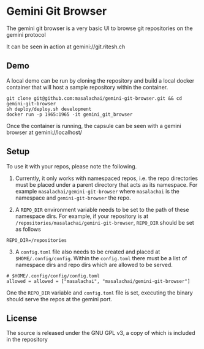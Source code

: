 # Gemini Git Browser

The gemini git browser is a very basic UI to browse git repositories on the gemini protocol

It can be seen in action at gemini://git.ritesh.ch

## Demo

A local demo can be run by cloning the repository and build a local docker container that will host a sample repository within the container.

```
git clone git@github.com:masalachai/gemini-git-browser.git && cd gemini-git-browser
sh deploy/deploy.sh development
docker run -p 1965:1965 -it gemini_git_browser
```

Once the container is running, the capsule can be seen with a gemini browser at gemini://localhost/

## Setup

To use it with your repos, please note the following.

1. Currently, it only works with namespaced repos, i.e. the repo directories must be placed under a parent directory that acts as its namespace. For example `masalachai/gemini-git-browser` where `masalachai` is the namespace and `gemini-git-browser` the repo.

2. A `REPO_DIR` environment variable needs to be set to the path of these namespace dirs. For example, if your repository is at `/repositories/masalachai/gemini-git-browser`, `REPO_DIR` should be set as follows

```
REPO_DIR=/repositories
```

3. A `config.toml` file also needs to be created and placed at `$HOME/.config/config`. Within the `config.toml` there must be a list of namespace dirs and repo dirs which are allowed to be served.

```
# $HOME/.config/config/config.toml
allowed = allowed = ["masalachai", "masalachai/gemini-git-browser"]
```

One the `REPO_DIR` variable and `config.toml` file is set, executing the binary should serve the repos at the gemini port.

## License

The source is released under the GNU GPL v3, a copy of which is included in the repository
